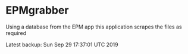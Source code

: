 # EPMgrabber
Using a database from the EPM app this application scrapes the files as required


Latest backup: Sun Sep 29 17:37:01 UTC 2019
